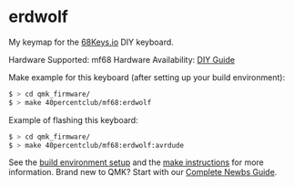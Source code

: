 # erdwolf

My keymap for the [68Keys.io](https://68keys.io) DIY keyboard.

Hardware Supported: mf68
Hardware Availability: [DIY Guide](https://68keys.io)

Make example for this keyboard (after setting up your build environment):

```bash
$ > cd qmk_firmware/
$ > make 40percentclub/mf68:erdwolf
```

Example of flashing this keyboard:

```bash
$ > cd qmk_firmware/
$ > make 40percentclub/mf68:erdwolf:avrdude
```

See the [build environment setup](https://docs.qmk.fm/#/getting_started_build_tools) and the [make instructions](https://docs.qmk.fm/#/getting_started_make_guide) for more information. Brand new to QMK? Start with our [Complete Newbs Guide](https://docs.qmk.fm/#/newbs).
